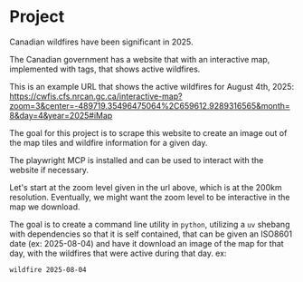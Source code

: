 # Project

Canadian wildfires have been significant in 2025.

The Canadian government has a website that with an interactive map, implemented with <canvas> tags, that shows active wildfires.

This is an example URL that shows the active wildfires for August 4th, 2025: https://cwfis.cfs.nrcan.gc.ca/interactive-map?zoom=3&center=-489719.35496475064%2C659612.9289316565&month=8&day=4&year=2025#iMap

The goal for this project is to scrape this website to create an image out of the map tiles and wildfire information for a given day.

The playwright MCP is installed and can be used to interact with the website if necessary.

Let's start at the zoom level given in the url above, which is at the 200km resolution.  Eventually, we might want the zoom level to be interactive in the map we download.

The goal is to create a command line utility in `python`, utilizing a `uv` shebang with dependencies so that it is self contained, that can be given an ISO8601 date (ex: 2025-08-04) and have it download an image of the map for that day, with the wildfires that were active during that day. ex:

```
wildfire 2025-08-04
```
